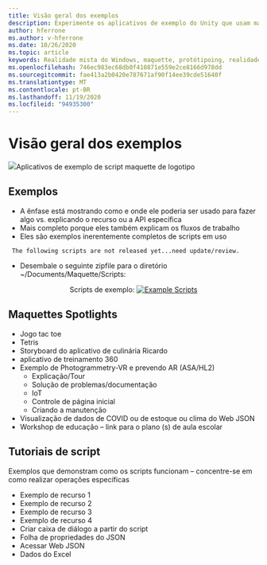 ```yaml
---
title: Visão geral dos exemplos
description: Experimente os aplicativos de exemplo do Unity que usam maquette.
author: hferrone
ms.author: v-hferrone
ms.date: 10/26/2020
ms.topic: article
keywords: Realidade mista do Windows, maquette, protótipoing, realidade misturada, realidade virtual, VR, Sr, comentários, Hub de comentários, bugs
ms.openlocfilehash: 746ec983ec68db0f410871e559e2ce8166d978dd
ms.sourcegitcommit: fae413a2b0420e787671af90f14ee39cde51640f
ms.translationtype: MT
ms.contentlocale: pt-BR
ms.lasthandoff: 11/19/2020
ms.locfileid: "94935300"
---
```

# <a name="samples-overview"></a>Visão geral dos exemplos

<!-- TODO(Harrison): Need consolidated logo with text -->
![](../images/MaquetteIcon.png)Aplicativos de exemplo de script maquette de logotipo

<!-- TODO(Stefan): Do these examples exist or do they need to be created? -->
## <a name="examples"></a>Exemplos

* A ênfase está mostrando como e onde ele poderia ser usado para fazer algo vs. explicando o recurso ou a API específica
* Mais completo porque eles também explicam os fluxos de trabalho
* Eles são exemplos inerentemente completos de scripts em uso

<!-- TODO(Stefan): Have these scripts been released yet or still waiting on update/review? -->
` The following scripts are not released yet...need update/review.`
* Desembale o seguinte zipfile para o diretório ~/Documents/Maquette/Scripts: 

<p align="center">
Scripts de exemplo: <a href="files/ExampleScripts.zip" download="ExampleScripts.zip">
  <img src="images/jsicon.png" alt="Example Scripts">
</a>
</p>

## <a name="maquettes-spotlights"></a>Maquettes Spotlights

<!-- TODO(Stefan): Do these projects exist somewhere? -->
* Jogo tac toe
* Tetris
* Storyboard do aplicativo de culinária Ricardo
* aplicativo de treinamento 360
* Exemplo de Photogrammetry-VR e prevendo AR (ASA/HL2)
  * Explicação/Tour
  * Solução de problemas/documentação
  * IoT
  * Controle de página inicial
  * Criando a manutenção
* Visualização de dados de COVID ou de estoque ou clima do Web JSON
* Workshop de educação – link para o plano (s) de aula escolar

## <a name="scripting-tutorials"></a>Tutoriais de script

<!-- TODO(Harrison/Stefan): Need to break these out into their own docs and create content for them. -->
Exemplos que demonstram como os scripts funcionam – concentre-se em como realizar operações específicas
* Exemplo de recurso 1
* Exemplo de recurso 2
* Exemplo de recurso 3
* Exemplo de recurso 4
* Criar caixa de diálogo a partir do script
* Folha de propriedades do JSON
* Acessar Web JSON
* Dados do Excel
